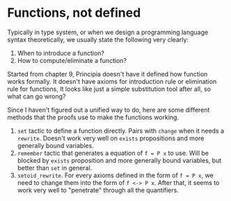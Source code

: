 # Functions, not defined

Typically in type system, or when we design a programming language syntax theoretically, we usually state the following very clearly:
1. When to introduce a function?
2. How to compute/eliminate a function?

Started from chapter 9, Principia doesn't have it defined how function works formally. It doesn't have axioms for introduction rule or elimination rule for functions, It looks like just a simple substitution tool after all, so what can go wrong?

Since I haven't figured out a unified way to do, here are some different methods that the proofs use to make the functions working.

1. `set` tactic to define a function directly. Pairs with `change` when it needs a `rewrite`. Doesn't work very well on `exists` propositions and more generally bound variables.
2. `remember` tactic that generates a equation of `f = P x` to use. Will be blocked by `exists` proposition and more generally bound variables, but better than `set` in general.
3. `setoid_rewrite`. For every axioms defined in the form of `f = P x`, we need to change them into the form of `f <-> P x`. After that, it seems to work very well to "penetrate" through all the quantifiers.

